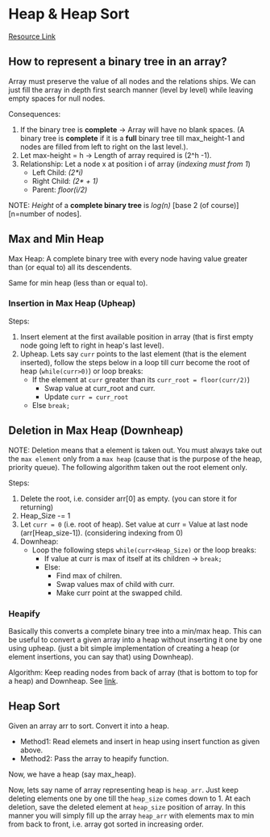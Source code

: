 # Heap & Heap Sort

[Resource Link](https://www.youtube.com/watch?v=HqPJF2L5h9U)

## How to represent a binary tree in an array?

Array must preserve the value of all nodes and the relations ships. We can just fill the array in depth first search manner (level by level) while leaving empty spaces for null nodes.

Consequences:
1. If the binary tree is **complete** -> Array will have no blank spaces. (A binary tree is **complete** if it is a **full** binary tree till max_height-1 and nodes are filled from left to right on the last level.).
2. Let max-height = h -> Length of array required is (2^h -1).
3. Relationship: Let a node x at position i of array (*indexing must from 1*)
	- Left Child: *(2\*i)*
	- Right Child: *(2\* + 1)*
	- Parent: *floor(i/2)*

NOTE: *Height* of a **complete binary tree** is *log(n)* [base 2 (of course)] [n=number of nodes].

## Max and Min Heap

Max Heap: A complete binary tree with every node having value greater than (or equal to) all its descendents.

Same for min heap (less than or equal to).

### Insertion in Max Heap (Upheap)

Steps:
1. Insert element at the first available position in array (that is first empty node going left to right in heap's last level).
2. Upheap. Lets say `curr` points to the last element (that is the element inserted), follow the steps below in a loop till curr become the root of heap (`while(curr>0)`) or loop breaks:
	- If the element at `curr` greater than its `curr_root = floor(curr/2)`)
		- Swap value at curr_root and curr.
		- Update `curr = curr_root`
	- Else `break;`

## Deletion in Max Heap (Downheap)

NOTE: Deletion means that a element is taken out. You must always take out the `max element` only from a `max heap` (cause that is the purpose of the heap, priority queue). The following algorithm taken out the root element only.

Steps:
1. Delete the root, i.e. consider arr[0] as empty. (you can store it for returning)
2. Heap_Size -= 1
3. Let `curr = 0` (i.e. root of heap). Set value at curr = Value at last node (arr[Heap_size-1]).  (considering indexing from 0)
4. Downheap:
	- Loop the following steps `while(curr<Heap_Size)` or the loop breaks:
		- If value at curr is max of itself at its children -> `break;`
		- Else:
			- Find max of chilren.
			- Swap values max of child with curr.
			- Make curr point at the swapped child.

### Heapify

Basically this converts a complete binary tree into a min/max heap. This can be useful to convert a given array into a heap without inserting it one by one using upheap. (just a bit simple implementation of creating a heap (or element insertions, you can say that) using Downheap).

Algorithm: Keep reading nodes from back of array (that is bottom to top for a heap) and Downheap. See [link](https://youtu.be/HqPJF2L5h9U?t=2623).

## Heap Sort

Given an array arr to sort. Convert it into a heap.
- Method1: Read elemets and insert in heap using insert function as given above.
- Method2: Pass the array to heapify function.

Now, we have a heap (say max_heap).

Now, lets say name of array representing heap is `heap_arr`. Just keep deleting elements one by one till the `heap_size` comes down to 1. At each deletion, save the deleted element at `heap_size` position of array. In this manner you will simply fill up the array `heap_arr` with elements max to min from back to front, i.e. array got sorted in increasing order.